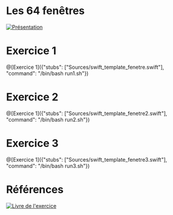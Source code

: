 # Les 64 fenêtres

[![Présentation](https://www.dropbox.com/s/vzfx3bjms0xieut/screen-video.jpg?raw=1)](https://www.dropbox.com/s/qs6u7yx71i4yub0/64fenetres_-_moyenne.mov?raw=0)


# Exercice 1

@[Exercice 1]({"stubs": ["Sources/swift_template_fenetre.swift"], "command": "/bin/bash run1.sh"})
# Exercice 2
@[Exercice 1]({"stubs": ["Sources/swift_template_fenetre2.swift"], "command": "/bin/bash run2.sh"})
# Exercice 3
@[Exercice 1]({"stubs": ["Sources/swift_template_fenetre3.swift"], "command": "/bin/bash run3.sh"})

# Références

[![Livre de l'exercice](https://www.dropbox.com/s/v23wwcynw95wqhu/book1.jpg?dl=0)](https://www.amazon.fr/Lalgorithmique-pour-tous-dexpériences-programmation/dp/2340022878/ref=sr_1_1?ie=UTF8&qid=1527248313&sr=8-1&keywords=algorithme+scilab+python&dpID=41YM-ISro%252BL&preST=_SY291_BO1,204,203,200_QL40_&dpSrc=srch)
